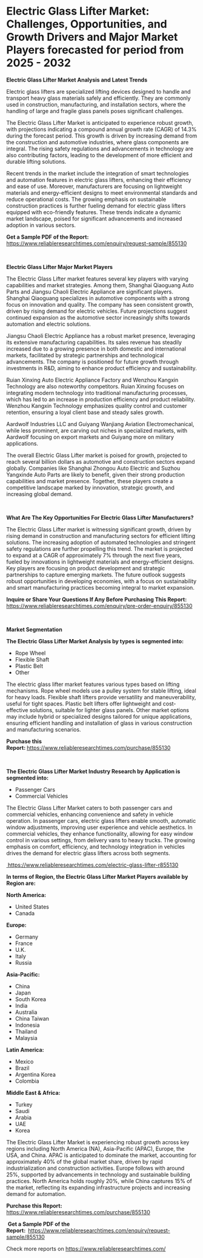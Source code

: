 <p><h1>Electric Glass Lifter Market: Challenges, Opportunities, and Growth Drivers and Major Market Players forecasted for period from 2025 - 2032</h1></p><p><strong>Electric Glass Lifter Market Analysis and Latest Trends</strong></p>
<p><p>Electric glass lifters are specialized lifting devices designed to handle and transport heavy glass materials safely and efficiently. They are commonly used in construction, manufacturing, and installation sectors, where the handling of large and fragile glass panels poses significant challenges.</p><p>The Electric Glass Lifter Market is anticipated to experience robust growth, with projections indicating a compound annual growth rate (CAGR) of 14.3% during the forecast period. This growth is driven by increasing demand from the construction and automotive industries, where glass components are integral. The rising safety regulations and advancements in technology are also contributing factors, leading to the development of more efficient and durable lifting solutions.</p><p>Recent trends in the market include the integration of smart technologies and automation features in electric glass lifters, enhancing their efficiency and ease of use. Moreover, manufacturers are focusing on lightweight materials and energy-efficient designs to meet environmental standards and reduce operational costs. The growing emphasis on sustainable construction practices is further fueling demand for electric glass lifters equipped with eco-friendly features. These trends indicate a dynamic market landscape, poised for significant advancements and increased adoption in various sectors.</p></p>
<p><strong>Get a Sample PDF of the Report:&nbsp;</strong> <a href="https://www.reliableresearchtimes.com/enquiry/request-sample/855130?utm_campaign=3576&utm_medium=2&utm_source=Github&utm_content=ia&utm_term=30032025&utm_id=electric-glass-lifter">https://www.reliableresearchtimes.com/enquiry/request-sample/855130</a></p>
<p>&nbsp;</p>
<p><strong>Electric Glass Lifter Major Market Players</strong></p>
<p><p>The Electric Glass Lifter market features several key players with varying capabilities and market strategies. Among them, Shanghai Qiaoguang Auto Parts and Jiangsu Chaoli Electric Appliance are significant players. Shanghai Qiaoguang specializes in automotive components with a strong focus on innovation and quality. The company has seen consistent growth, driven by rising demand for electric vehicles. Future projections suggest continued expansion as the automotive sector increasingly shifts towards automation and electric solutions.</p><p>Jiangsu Chaoli Electric Appliance has a robust market presence, leveraging its extensive manufacturing capabilities. Its sales revenue has steadily increased due to a growing presence in both domestic and international markets, facilitated by strategic partnerships and technological advancements. The company is positioned for future growth through investments in R&D, aiming to enhance product efficiency and sustainability.</p><p>Ruian Xinxing Auto Electric Appliance Factory and Wenzhou Kangxin Technology are also noteworthy competitors. Ruian Xinxing focuses on integrating modern technology into traditional manufacturing processes, which has led to an increase in production efficiency and product reliability. Wenzhou Kangxin Technology emphasizes quality control and customer retention, ensuring a loyal client base and steady sales growth.</p><p>Aardwolf Industries LLC and Guiyang Wanjiang Aviation Electromechanical, while less prominent, are carving out niches in specialized markets, with Aardwolf focusing on export markets and Guiyang more on military applications.</p><p>The overall Electric Glass Lifter market is poised for growth, projected to reach several billion dollars as automotive and construction sectors expand globally. Companies like Shanghai Zhongou Auto Electric and Suzhou Yangxinde Auto Parts are likely to benefit, given their strong production capabilities and market presence. Together, these players create a competitive landscape marked by innovation, strategic growth, and increasing global demand.</p></p>
<p>&nbsp;</p>
<p><strong>What Are The Key Opportunities For Electric Glass Lifter Manufacturers?</strong></p>
<p><p>The Electric Glass Lifter market is witnessing significant growth, driven by rising demand in construction and manufacturing sectors for efficient lifting solutions. The increasing adoption of automated technologies and stringent safety regulations are further propelling this trend. The market is projected to expand at a CAGR of approximately 7% through the next five years, fueled by innovations in lightweight materials and energy-efficient designs. Key players are focusing on product development and strategic partnerships to capture emerging markets. The future outlook suggests robust opportunities in developing economies, with a focus on sustainability and smart manufacturing practices becoming integral to market expansion.</p></p>
<p><strong>Inquire or Share Your Questions If Any Before Purchasing This Report:</strong> <a href="https://www.reliableresearchtimes.com/enquiry/pre-order-enquiry/855130?utm_campaign=3576&utm_medium=2&utm_source=Github&utm_content=ia&utm_term=30032025&utm_id=electric-glass-lifter">https://www.reliableresearchtimes.com/enquiry/pre-order-enquiry/855130</a></p>
<p>&nbsp;</p>
<p><strong>Market Segmentation</strong></p>
<p><strong>The Electric Glass Lifter Market Analysis by types is segmented into:</strong></p>
<p><ul><li>Rope Wheel</li><li>Flexible Shaft</li><li>Plastic Belt</li><li>Other</li></ul></p>
<p><p>The electric glass lifter market features various types based on lifting mechanisms. Rope wheel models use a pulley system for stable lifting, ideal for heavy loads. Flexible shaft lifters provide versatility and maneuverability, useful for tight spaces. Plastic belt lifters offer lightweight and cost-effective solutions, suitable for lighter glass panels. Other market options may include hybrid or specialized designs tailored for unique applications, ensuring efficient handling and installation of glass in various construction and manufacturing scenarios.</p></p>
<p><strong>Purchase this Report:&nbsp;</strong><a href="https://www.reliableresearchtimes.com/purchase/855130?utm_campaign=3576&utm_medium=2&utm_source=Github&utm_content=ia&utm_term=30032025&utm_id=electric-glass-lifter">https://www.reliableresearchtimes.com/purchase/855130</a></p>
<p>&nbsp;</p>
<p><strong>The Electric Glass Lifter Market Industry Research by Application is segmented into:</strong></p>
<p><ul><li>Passenger Cars</li><li>Commercial Vehicles</li></ul></p>
<p><p>The Electric Glass Lifter Market caters to both passenger cars and commercial vehicles, enhancing convenience and safety in vehicle operation. In passenger cars, electric glass lifters enable smooth, automatic window adjustments, improving user experience and vehicle aesthetics. In commercial vehicles, they enhance functionality, allowing for easy window control in various settings, from delivery vans to heavy trucks. The growing emphasis on comfort, efficiency, and technology integration in vehicles drives the demand for electric glass lifters across both segments.</p></p>
<p><a href="https://www.reliableresearchtimes.com/electric-glass-lifter-r855130?utm_campaign=3576&utm_medium=2&utm_source=Github&utm_content=ia&utm_term=30032025&utm_id=electric-glass-lifter">&nbsp;https://www.reliableresearchtimes.com/electric-glass-lifter-r855130</a></p>
<p><strong>In terms of Region, the Electric Glass Lifter Market Players available by Region are:</strong></p>
<p>
    <p> <strong> North America: </strong>
        <ul>
            <li>United States</li>
            <li>Canada</li>
        </ul>
        </p> 
    <p> <strong> Europe: </strong>
        <ul>
            <li>Germany</li>
            <li>France</li>
            <li>U.K.</li>
            <li>Italy</li>
            <li>Russia</li>
        </ul>
        </p> 
    <p> <strong> Asia-Pacific: </strong>
        <ul>
            <li>China</li>
            <li>Japan</li>
            <li>South Korea</li>
            <li>India</li>
            <li>Australia</li>
            <li>China Taiwan</li>
            <li>Indonesia</li>
            <li>Thailand</li>
            <li>Malaysia</li>
        </ul>
        </p> 
    <p> <strong> Latin America: </strong>
        <ul>
            <li>Mexico</li>
            <li>Brazil</li>
            <li>Argentina Korea</li>
            <li>Colombia</li>
        </ul>
        </p> 
    <p> <strong> Middle East & Africa: </strong>
        <ul>
            <li>Turkey</li>
            <li>Saudi</li>
            <li>Arabia</li>
            <li>UAE</li>
            <li>Korea</li>
        </ul>
    </p>
    </p>
<p><p>The Electric Glass Lifter Market is experiencing robust growth across key regions including North America (NA), Asia-Pacific (APAC), Europe, the USA, and China. APAC is anticipated to dominate the market, accounting for approximately 40% of the global market share, driven by rapid industrialization and construction activities. Europe follows with around 25%, supported by advancements in technology and sustainable building practices. North America holds roughly 20%, while China captures 15% of the market, reflecting its expanding infrastructure projects and increasing demand for automation.</p></p>
<p><strong>Purchase this Report: </strong><a href="https://www.reliableresearchtimes.com/purchase/855130?utm_campaign=3576&utm_medium=2&utm_source=Github&utm_content=ia&utm_term=30032025&utm_id=electric-glass-lifter">https://www.reliableresearchtimes.com/purchase/855130</a></p>
<p>&nbsp;<strong>Get a Sample PDF of the Report:&nbsp;&nbsp;</strong><a href="https://www.reliableresearchtimes.com/enquiry/request-sample/855130?utm_campaign=3576&utm_medium=2&utm_source=Github&utm_content=ia&utm_term=30032025&utm_id=electric-glass-lifter">https://www.reliableresearchtimes.com/enquiry/request-sample/855130</a></p>
<p><strong></strong></p>
<p>Check more reports on <a href="https://www.reliableresearchtimes.com/?utm_campaign=3576&utm_medium=2&utm_source=Github&utm_content=ia&utm_term=30032025&utm_id=electric-glass-lifter">https://www.reliableresearchtimes.com/</a></p>